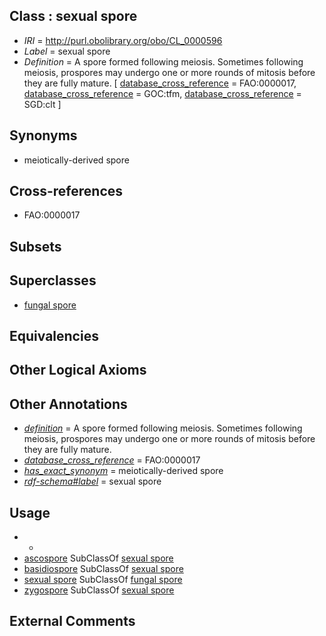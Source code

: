 
## Class : sexual spore

 * *IRI* = http://purl.obolibrary.org/obo/CL_0000596
 * *Label* = sexual spore
 * *Definition* = A spore formed following meiosis. Sometimes following meiosis, prospores may undergo one or more rounds of mitosis before they are fully mature. [ [database_cross_reference](../../ef/oboInOwl#hasDbXref.md) = FAO:0000017, [database_cross_reference](../../ef/oboInOwl#hasDbXref.md) = GOC:tfm, [database_cross_reference](../../ef/oboInOwl#hasDbXref.md) = SGD:clt ]

## Synonyms

 * meiotically-derived spore

## Cross-references

 * FAO:0000017

## Subsets


## Superclasses

 * [fungal spore](../../CL/69/CL_0002369.md)

## Equivalencies


## Other Logical Axioms


## Other Annotations

 * *[definition](../../IAO/15/IAO_0000115.md)* = A spore formed following meiosis. Sometimes following meiosis, prospores may undergo one or more rounds of mitosis before they are fully mature.
 * *[database_cross_reference](../../ef/oboInOwl#hasDbXref.md)* = FAO:0000017
 * *[has_exact_synonym](../../ym/oboInOwl#hasExactSynonym.md)* = meiotically-derived spore
 * *[rdf-schema#label](../../el/rdf-schema#label.md)* = sexual spore

## Usage

 * -
 * [ascospore](../../CL/07/CL_0000607.md) SubClassOf [sexual spore](../../CL/96/CL_0000596.md)
 * [basidiospore](../../CL/15/CL_0000615.md) SubClassOf [sexual spore](../../CL/96/CL_0000596.md)
 * [sexual spore](../../CL/96/CL_0000596.md) SubClassOf [fungal spore](../../CL/69/CL_0002369.md)
 * [zygospore](../../CL/08/CL_0000608.md) SubClassOf [sexual spore](../../CL/96/CL_0000596.md)

## External Comments

